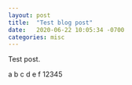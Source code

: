 ```yaml
---
layout: post
title:  "Test blog post"
date:   2020-06-22 10:05:34 -0700
categories: misc
---
```

Test post.

a b c d e f
12345